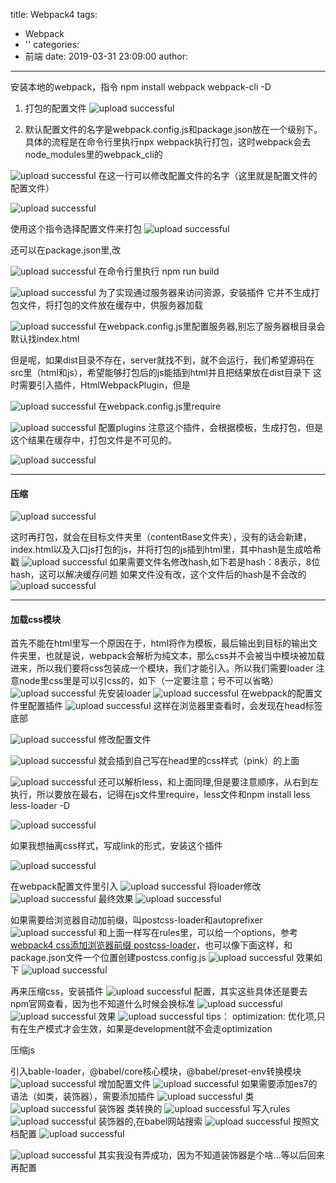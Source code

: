 title: Webpack4
tags:
  - Webpack
  - ''
categories:
  - 前端
date: 2019-03-31 23:09:00
author:
---
安装本地的webpack，指令 npm install webpack webpack-cli -D



1. 打包的配置文件
![upload successful](/images/pasted-96.png)
<!--more-->

2. 默认配置文件的名字是webpack.config.js和package.json放在一个级别下。具体的流程是在命令行里执行npx webpack执行打包，这时webpack会去node_modules里的webpack_cli的

![upload successful](/images/pasted-93.png)
在这一行可以修改配置文件的名字（这里就是配置文件的配置文件）

![upload successful](/images/pasted-94.png)

使用这个指令选择配置文件来打包
![upload successful](/images/pasted-97.png)

还可以在package.json里,改

![upload successful](/images/pasted-99.png)
在命令行里执行 npm run build


![upload successful](/images/pasted-100.png)
为了实现通过服务器来访问资源，安装插件
它并不生成打包文件，将打包的文件放在缓存中，供服务器加载

![upload successful](/images/pasted-101.png)
在webpack.config.js里配置服务器,别忘了服务器根目录会默认找index.html


但是呢，如果dist目录不存在，server就找不到，就不会运行，我们希望源码在src里（html和js），希望能够打包后的js能插到html并且把结果放在dist目录下
这时需要引入插件，HtmlWebpackPlugin，但是


![upload successful](/images/pasted-102.png)
在webpack.config.js里require


![upload successful](/images/pasted-103.png)
配置plugins
注意这个插件，会根据模板，生成打包，但是这个结果在缓存中，打包文件是不可见的。

![upload successful](/images/pasted-104.png)


-------
#### 压缩


![upload successful](/images/pasted-108.png)

这时再打包，就会在目标文件夹里（contentBase文件夹），没有的话会新建，index.html以及入口js打包的js，并将打包的js插到html里，其中hash是生成哈希戳
![upload successful](/images/pasted-105.png)
如果需要文件名修改hash,如下若是hash：8表示，8位hash，这可以解决缓存问题
如果文件没有改，这个文件后的hash是不会改的
![upload successful](/images/pasted-109.png)

-----
#### 加载css模块

首先不能在html里写一个<link src="./style.css">原因在于，html将作为模板，最后输出到目标的输出文件夹里，也就是说，webpack会解析为纯文本，那么css并不会被当中模块被加载进来，所以我们要将css包装成一个模块，我们才能引入。所以我们需要loader
注意node里css里是可以引css的，如下（一定要注意；号不可以省略）
![upload successful](/images/pasted-115.png)
先安装loader
![upload successful](/images/pasted-110.png)
在webpack的配置文件里配置插件
![upload successful](/images/pasted-113.png)
这样在浏览器里查看时，会发现在head标签底部

![upload successful](/images/pasted-116.png)
修改配置文件

![upload successful](/images/pasted-117.png)
就会插到自己写在head里的css样式（pink）的上面

![upload successful](/images/pasted-118.png)
还可以解析less，和上面同理,但是要注意顺序，从右到左执行，所以要放在最右，记得在js文件里require，less文件和npm install less less-loader -D

![upload successful](/images/pasted-119.png)

如果我想抽离css样式，写成link的形式，安装这个插件

![upload successful](/images/pasted-120.png)

在webpack配置文件里引入
![upload successful](/images/pasted-121.png)
将loader修改
![upload successful](/images/pasted-122.png)
最终效果
![upload successful](/images/pasted-123.png)

如果需要给浏览器自动加前缀，叫postcss-loader和autoprefixer
![upload successful](/images/pasted-125.png)
和上面一样写在rules里，可以给一个options，参考[webpack4 css添加浏览器前缀 postcss-loader](https://www.cnblogs.com/RoadAspenBK/p/9342850.html)，也可以像下面这样，和package.json文件一个位置创建postcss.config.js
![upload successful](/images/pasted-126.png)
效果如下
![upload successful](/images/pasted-124.png)

再来压缩css，安装插件
![upload successful](/images/pasted-128.png)
配置，其实这些具体还是要去npm官网查看，因为也不知道什么时候会换标准
![upload successful](/images/pasted-129.png)
![upload successful](/images/pasted-130.png)
效果
![upload successful](/images/pasted-131.png)
tips： optimization: 优化项,只有在生产模式才会生效，如果是development就不会走optimization

压缩js

引入bable-loader，@babel/core核心模块，@babel/preset-env转换模块
![upload successful](/images/pasted-132.png)
增加配置文件
![upload successful](/images/pasted-133.png)
如果需要添加es7的语法（如类，装饰器），需要添加插件
![upload successful](/images/pasted-137.png)
类
![upload successful](/images/pasted-138.png)
装饰器
类转换的
![upload successful](/images/pasted-134.png)
写入rules
![upload successful](/images/pasted-136.png)
装饰器的,在babel网站搜索
![upload successful](/images/pasted-140.png)
按照文档配置
![upload successful](/images/pasted-141.png)

![upload successful](/images/pasted-142.png)
其实我没有弄成功，因为不知道装饰器是个啥...等以后回来再配置